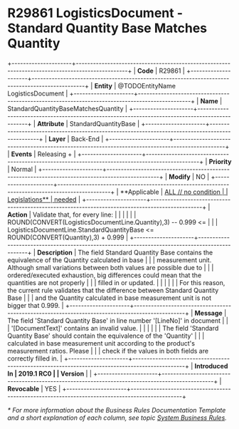 ﻿---
erp.type: business-rule
erp.entity: TODOEntityName LogisticsDocument
---

# R29861 LogisticsDocument - Standard Quantity Base Matches Quantity
+---------------------+------------------------------------------------------------------------------------------------+
| **Code**            | R29861                                                                                         |
+---------------------+------------------------------------------------------------------------------------------------+
| **Entity**          | @TODOEntityName LogisticsDocument                                                              |
+---------------------+------------------------------------------------------------------------------------------------+
| **Name**            | StandardQuantityBaseMatchesQuantity                                                            |
+---------------------+------------------------------------------------------------------------------------------------+
| **Attribute**       | StandardQuantityBase                                                                           |
+---------------------+------------------------------------------------------------------------------------------------+
| **Layer**           | Back-End                                                                                       |
+---------------------+------------------------------------------------------------------------------------------------+
| **Events**          | Releasing +                                                                                    |
+---------------------+------------------------------------------------------------------------------------------------+
| **Priority**        | Normal                                                                                         |
+---------------------+------------------------------------------------------------------------------------------------+
| **Modify**          | NO                                                                                             |
+---------------------+------------------------------------------------------------------------------------------------+
| **Applicable        | [ALL // no condition                                                                           |
| Legislations**      | needed](xref:applicable-legislations)                                                          |
+---------------------+------------------------------------------------------------------------------------------------+
| **Action**          | Validate that, for every line:                                                                 |
|                     |                                                                                                |
|                     | ROUND(CONVERT(LogisticsDocumentLine.Quantity),3) -- 0.999 \<=                                  |
|                     | LogisticsDocumentLine.StandardQuantityBase \<= ROUND(CONVERT(Quantity),3) + 0.999              |
+---------------------+------------------------------------------------------------------------------------------------+
| **Description**     | The field Standard Quantity Base contains the equivalence of the Quantity calculated in base   |
|                     | measurement unit. Although small variations between both values are possible due to            |
|                     | ordered/executed exhaustion, big differences could mean that the quantities are not properly   |
|                     | filled in or updated.                                                                          |
|                     |                                                                                                |
|                     | For this reason, the current rule validates that the difference between Standard Quantity Base |
|                     | and the Quantity calculated in base measurement unit is not bigger that 0.999.                 |
+---------------------+------------------------------------------------------------------------------------------------+
| **Message**         | The field \'Standard Quantity Base\' in line number \'\[LineNo\]\' in document                 |
|                     | \'\[DocumentText\]\' contains an invalid value.                                                |
|                     |                                                                                                |
|                     | The field \'Standard Quantity Base\' should contain the equivalence of the \'Quantity\'        |
|                     | calculated in base measurement unit according to the product\'s measurement ratios. Please     |
|                     | check if the values in both fields are correctly filled in.                                    |
+---------------------+------------------------------------------------------------------------------------------------+
| **Introduced In     | 2019.1 RC0                                                                                     |
| Version**           |                                                                                                |
+---------------------+------------------------------------------------------------------------------------------------+
| **Revocable**       | YES                                                                                            |
+---------------------+------------------------------------------------------------------------------------------------+

*\* For more information about the Business Rules Documentation Template and a short explanation of each column, see
topic [System Business Rules](../templates/template-description-system-business-rules.md).*
